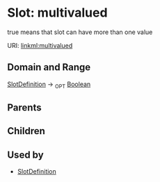 
# Slot: multivalued


true means that slot can have more than one value

URI: [linkml:multivalued](https://w3id.org/linkml/multivalued)


## Domain and Range

[SlotDefinition](SlotDefinition.md) &#8594;  <sub>OPT</sub> [Boolean](types/Boolean.md)

## Parents


## Children


## Used by

 * [SlotDefinition](SlotDefinition.md)
